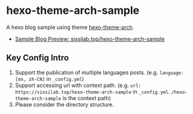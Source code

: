 # hexo-theme-arch-sample

A hexo blog sample using theme [hexo-theme-arch](https://github.com/sissilab/hexo-theme-arch).

- [Sample Blog Preview: sissilab.top/hexo-theme-arch-sample](https://sissilab.top/hexo-theme-arch-sample/)

## Key Config Intro

1. Support the publication of multiple languages posts. (e.g. `language: [en, zh-CN]` in `_config.yml`)
2. Support accessing url with context path. (e.g. `url: https://sissilab.top/hexo-theme-arch-sample` in `_config.yml`. `/hexo-theme-arch-sample` is the context path)
3. Please consider the directory structure.
